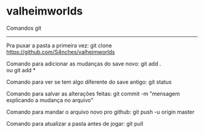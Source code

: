# valheimworlds

Comandos git
_____________________________
Pra puxar a pasta a primeira vez:
git clone https://github.com/S4nches/valheimworlds

Comando para adicionar as mudanças do save novo:
git add .   
ou 
git add *

Comando para ver se tem algo diferente do save antigo:
git status

Comando para salvar as alterações feitas:
git commit -m "mensagem explicando a mudança no arquivo"

Comando para mandar o arquivo novo pro github:
git push -u origin master

Comando para atualizar a pasta antes de jogar:
git pull
